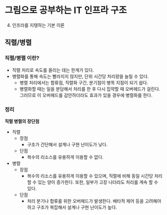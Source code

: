 # 그림으로 공부하는 IT 인프라 구조

4. 인프라를 지탱하는 기본 이론 

## 직렬/병렬

### 직렬/병렬 이란?

- 직렬 처리로 속도를 올리는 데는 한계가 있다.
- 병렬화를 통해 속도는 빨라지지 않지만, 단위 시간당 처리량을 늘릴 수 있다.
    - 병렬 처리에서는 합류점, 직렬화 구간, 분기점이 병목 지점이 되기 쉽다.
    - 병렬화할 때는 일을 분담해서 처리를 한 후 다시 집약할 때 오버헤드가 걸린다. 
    그러므로 이 오버헤드를 감안하더라도 효과가 있을 경우에 병렬화를 한다.

### 정리

**직렬 병렬의 장단점**

- 직렬
    - 장점
        - 구조가 간단해서 설계나 구현 난이도가 낮다.
    - 단점
        - 복수의 리소스를 유용하게 이용할 수 없다.
- 병렬
    - 장점
        - 복수의 리소스를 유용하게 이용할 수 있으며, 직렬에 비해 동일 시간당 처리할 수 있는 양이 증가한다. 또한, 일부가 고장 나더라도 처리를 계속 할 수 있다.
    - 단점
        - 처리 분기나 합류를 위한 오버헤드가 발생한다. 배타적 제어 등을 고려해야하고 구조가 복잡해서 설계나 구현 난이도가 높다.